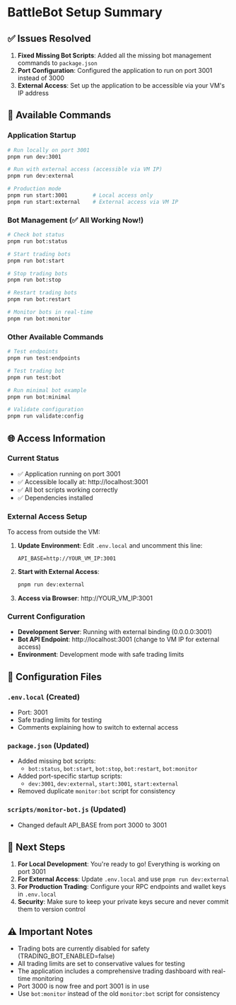 # BattleBot Setup Summary

## ✅ Issues Resolved

1. **Fixed Missing Bot Scripts**: Added all the missing bot management commands to `package.json`
2. **Port Configuration**: Configured the application to run on port 3001 instead of 3000
3. **External Access**: Set up the application to be accessible via your VM's IP address

## 🚀 Available Commands

### Application Startup
```bash
# Run locally on port 3001
pnpm run dev:3001

# Run with external access (accessible via VM IP)
pnpm run dev:external

# Production mode
pnpm run start:3001        # Local access only
pnpm run start:external    # External access via VM IP
```

### Bot Management (✅ All Working Now!)
```bash
# Check bot status
pnpm run bot:status

# Start trading bots
pnpm run bot:start

# Stop trading bots
pnpm run bot:stop

# Restart trading bots
pnpm run bot:restart

# Monitor bots in real-time
pnpm run bot:monitor
```

### Other Available Commands
```bash
# Test endpoints
pnpm run test:endpoints

# Test trading bot
pnpm run test:bot

# Run minimal bot example
pnpm run bot:minimal

# Validate configuration
pnpm run validate:config
```

## 🌐 Access Information

### Current Status
- ✅ Application running on port 3001
- ✅ Accessible locally at: http://localhost:3001
- ✅ All bot scripts working correctly
- ✅ Dependencies installed

### External Access Setup
To access from outside the VM:

1. **Update Environment**: Edit `.env.local` and uncomment this line:
   ```
   API_BASE=http://YOUR_VM_IP:3001
   ```

2. **Start with External Access**:
   ```bash
   pnpm run dev:external
   ```

3. **Access via Browser**: http://YOUR_VM_IP:3001

### Current Configuration
- **Development Server**: Running with external binding (0.0.0.0:3001)
- **Bot API Endpoint**: http://localhost:3001 (change to VM IP for external access)
- **Environment**: Development mode with safe trading limits

## 🔧 Configuration Files

### `.env.local` (Created)
- Port: 3001
- Safe trading limits for testing
- Comments explaining how to switch to external access

### `package.json` (Updated)
- Added missing bot scripts:
  - `bot:status`, `bot:start`, `bot:stop`, `bot:restart`, `bot:monitor`
- Added port-specific startup scripts:
  - `dev:3001`, `dev:external`, `start:3001`, `start:external`
- Removed duplicate `monitor:bot` script for consistency

### `scripts/monitor-bot.js` (Updated)
- Changed default API_BASE from port 3000 to 3001

## 🎯 Next Steps

1. **For Local Development**: You're ready to go! Everything is working on port 3001
2. **For External Access**: Update `.env.local` and use `pnpm run dev:external`
3. **For Production Trading**: Configure your RPC endpoints and wallet keys in `.env.local`
4. **Security**: Make sure to keep your private keys secure and never commit them to version control

## ⚠️ Important Notes

- Trading bots are currently disabled for safety (TRADING_BOT_ENABLED=false)
- All trading limits are set to conservative values for testing
- The application includes a comprehensive trading dashboard with real-time monitoring
- Port 3000 is now free and port 3001 is in use
- Use `bot:monitor` instead of the old `monitor:bot` script for consistency